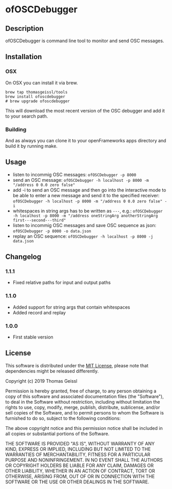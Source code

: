 # ofOSCDebugger
## Description
ofOSCDebugger is command line tool to monitor and send OSC messages.

## Installation
### OSX
On OSX you can install it via brew.

```
brew tap thomasgeissl/tools
brew install ofoscdebugger
# brew upgrade ofoscdebugger
```
This will download the most recent version of the OSC debugger and add it to your search path.

### Building
And as always you can clone it to your openFrameworks apps directory and build it by running make.

## Usage
* listen to incommig OSC messages: `ofOSCDebugger -p 8000`
* send an OSC message: `ofOSCDebugger -h localhost -p 8000 -m "/address 0 0.0 zero false"`
* add -i to send an OSC message and then go into the interactive mode to be able to enter a new message and send it to the specified receiver: `ofOSCDebugger -h localhost -p 8000 -m "/address 0 0.0 zero false" -i`
* whitespaces in string args has to be written as `---`, e.g.: `ofOSCDebugger -h localhost -p 8000 -m "/address oneStringArg anotherStringArg first---second---third"`
* listen to incommig OSC messages and save OSC sequence as json: `ofOSCDebugger -p 8000 -o data.json`
* replay an OSC sequence: `ofOSCDebugger -h localhost -p 8000 -j data.json`

## Changelog
### 1.1.1
* Fixed relative paths for input and output paths
### 1.1.0
* Added support for string args that contain whitespaces
* Added record and replay
### 1.0.0
* First stable version

## License
This software is distributed under the [MIT License](https://en.wikipedia.org/wiki/MIT_License), please note that dependencies might be released differently.

Copyright (c) 2019 Thomas Geissl

Permission is hereby granted, free of charge, to any person obtaining a copy of this software and associated documentation files (the "Software"), to deal in the Software without restriction, including without limitation the rights to use, copy, modify, merge, publish, distribute, sublicense, and/or sell copies of the Software, and to permit persons to whom the Software is furnished to do so, subject to the following conditions:

The above copyright notice and this permission notice shall be included in all copies or substantial portions of the Software.

THE SOFTWARE IS PROVIDED "AS IS", WITHOUT WARRANTY OF ANY KIND, EXPRESS OR IMPLIED, INCLUDING BUT NOT LIMITED TO THE WARRANTIES OF MERCHANTABILITY, FITNESS FOR A PARTICULAR PURPOSE AND NONINFRINGEMENT. IN NO EVENT SHALL THE AUTHORS OR COPYRIGHT HOLDERS BE LIABLE FOR ANY CLAIM, DAMAGES OR OTHER LIABILITY, WHETHER IN AN ACTION OF CONTRACT, TORT OR OTHERWISE, ARISING FROM, OUT OF OR IN CONNECTION WITH THE SOFTWARE OR THE USE OR OTHER DEALINGS IN THE SOFTWARE.
